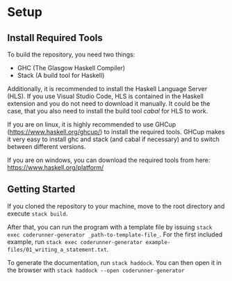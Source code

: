 # Setup

## Install Required Tools
To build the repository, you need two things:
- GHC (The Glasgow Haskell Compiler)
- Stack (A build tool for Haskell)

Additionally, it is recommended to install the Haskell Language Server (HLS). If you use Visual Studio Code, HLS is contained in the Haskell extension and you do not need to download it manually. It could be the case, that you also need to install the build tool _cabal_ for HLS to work. 

If you are on linux, it is highly recommended to use GHCup (https://www.haskell.org/ghcup/) to install the required tools. GHCup makes it very easy to install ghc and stack (and cabal if necessary) and to switch between different versions.

If you are on windows, you can download the required tools from here: https://www.haskell.org/platform/

## Getting Started

If you cloned the repository to your machine, move to the root directory and execute `stack build`.

After that, you can run the program with a template file by issuing `stack exec coderunner-generator _path-to-template-file_`. For the first included example, run `stack exec coderunner-generator example-files/01_writing_a_statement.txt`.

To generate the documentation, run `stack haddock`. You can then open it in the browser with `stack haddock --open coderunner-generator`
